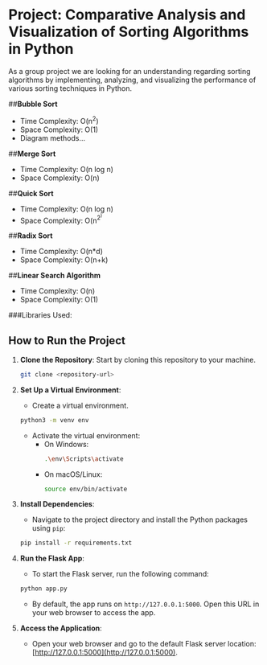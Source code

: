 # **Project: Comparative Analysis and Visualization of Sorting Algorithms in Python**
As a group project we are looking for an understanding regarding sorting algorithms by implementing,
analyzing, and visualizing the performance of various sorting techniques in Python. 

##**Bubble Sort**
* Time Complexity: O(n<sup>2</sup>)
* Space Complexity: O(1)
* Diagram methods...

##**Merge Sort**
* Time Complexity: O(n log n)
* Space Complexity: O(n)

##**Quick Sort**
* Time Complexity: O(n log n)
* Space Complexity: O(n<sup>2<sup>)

##**Radix Sort**
* Time Complexity: O(n*d)
* Space Complexity: O(n+k)

##**Linear Search Algorithm**
* Time Complexity: O(n)
* Space Complexity: O(1)

###Libraries Used:

## How to Run the Project
1. **Clone the Repository**: Start by cloning this repository to your machine.
    ```bash
    git clone <repository-url>
    ```
   
2. **Set Up a Virtual Environment**:
    - Create a virtual environment.
    ```bash
    python3 -m venv env
    ```
    - Activate the virtual environment:
        - On Windows:
            ```bash
            .\env\Scripts\activate
            ```
        - On macOS/Linux:
            ```bash
            source env/bin/activate
            ```

3. **Install Dependencies**:
    - Navigate to the project directory and install the Python packages using `pip`:
    ```bash
    pip install -r requirements.txt
    ```
  
4. **Run the Flask App**:
    - To start the Flask server, run the following command:
    ```bash
    python app.py
    ```
    - By default, the app runs on `http://127.0.0.1:5000`. Open this URL in your web browser to access the app.

5. **Access the Application**:
    - Open your web browser and go to the default Flask server location: [http://127.0.0.1:5000](http://127.0.0.1:5000).